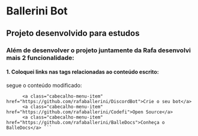 # Ballerini Bot
## Projeto desenvolvido para estudos

### Além de desenvolver o projeto juntamente da Rafa desenvolvi mais 2 funcionalidade:

#### 1. Coloquei links nas tags <a> relacionadas ao conteúdo escrito:
  segue o conteúdo modificado:

```  <a class="cabecalho-menu-item" href="https://discord.gg/wagxzStdcR">Comunidade Ballerini</a>
      <a class="cabecalho-menu-item" href="https://github.com/rafaballerini/DiscordBot">Crie o seu bot</a>
      <a class="cabecalho-menu-item" href="https://github.com/rafaballerini/Codefi">Open Source</a>
      <a class="cabecalho-menu-item" href="https://github.com/rafaballerini/BalleDocs">Conheça o BalleDocs</a> ```

